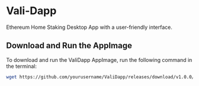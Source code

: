 # Vali-Dapp
Ethereum Home Staking Desktop App with a user-friendly interface.

## Download and Run the AppImage

To download and run the ValiDapp AppImage, run the following command in the terminal:

   ```bash
   wget https://github.com/yourusername/ValiDapp/releases/download/v1.0.0/ValiDapp-1.0.0.AppImage && chmod +x ValiDapp-1.0.0.AppImage && ./ValiDapp-1.0.0.AppImage
